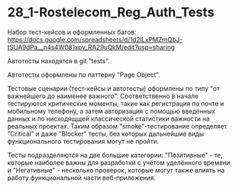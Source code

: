 # 28_1-Rostelecom_Reg_Auth_Tests

Набор тест-кейсов и оформленных багов: https://docs.google.com/spreadsheets/d/1d2lLxPMZmQbJ-tSUA9dPa__n4s4W081xpv_RA29uQkM/edit?usp=sharing

Автотесты находятся в git "tests".

Автотесты оформлены по паттерну "Page Object".

Тестовые сценарии (тест-кейсы и автотесты) оформлены по типу "от важнейшего до наименее важного".
Соответственно в начале тестируются критические моменты, такие как регистрация по почте и мобильному телефону, а затем авторизация с помощью введённых данных и по нисходящщей классической статистики важности на реальных проектах.
Таким образом "smoke"-тестирование определяет "Critical" и даже "Blocker" тесты, без которых дальнейшие виды функционального тестирования могут не пройти.

Тесты подразделяются на две большие категории: "Позитивные" - те, которые наиболее важны для разработки с учётом уделённого времени и "Негативные" - несколько проверок, которые могут также влиять на работу функциональной части веб-приложения.
